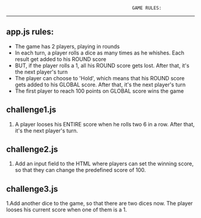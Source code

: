                                                    GAME RULES:
------------------------------------------------------------------------------------------------------------------------------------------

app.js rules:
--------------
- The game has 2 players, playing in rounds
- In each turn, a player rolls a dice as many times as he whishes. Each result get added to his ROUND score
- BUT, if the player rolls a 1, all his ROUND score gets lost. After that, it's the next player's turn
- The player can choose to 'Hold', which means that his ROUND score gets added to his GLOBAL score. After that, it's the next player's turn
- The first player to reach 100 points on GLOBAL score wins the game


challenge1.js
---------------
1. A player looses his ENTIRE score when he rolls two 6 in a row. After that, it's the next player's turn.

challenge2.js
-----------------
1. Add an input field to the HTML where players can set the winning score,
so that they can change the predefined score of 100.

challenge3.js
-----------------
1.Add another dice to the game, so that there are two dices now. The player looses his current score when one of them is a 1.


